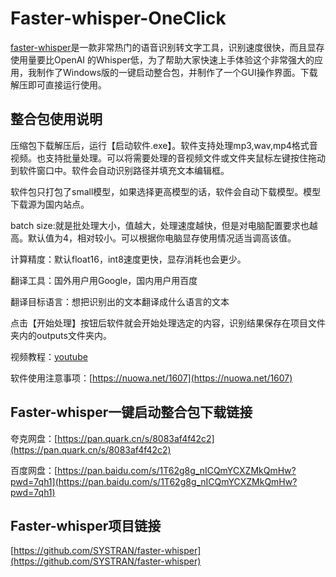 # Faster-whisper-OneClick

[faster-whisper](https://github.com/SYSTRAN/faster-whisper)是一款非常热门的语音识别转文字工具，识别速度很快，而且显存使用量要比OpenAI 的Whisper低，为了帮助大家快速上手体验这个非常强大的应用，我制作了Windows版的一键启动整合包，并制作了一个GUI操作界面。下载解压即可直接运行使用。

## 整合包使用说明

压缩包下载解压后，运行【启动软件.exe】。软件支持处理mp3,wav,mp4格式音视频。也支持批量处理。可以将需要处理的音视频文件或文件夹鼠标左键按住拖动到软件窗口中。软件会自动识别路径并填充文本编辑框。

软件包只打包了small模型，如果选择更高模型的话，软件会自动下载模型。模型下载源为国内站点。

batch size:就是批处理大小，值越大，处理速度越快，但是对电脑配置要求也越高。默认值为4，相对较小。可以根据你电脑显存使用情况适当调高该值。

计算精度：默认float16，int8速度更快，显存消耗也会更少。

翻译工具：国外用户用Google，国内用户用百度

翻译目标语言：想把识别出的文本翻译成什么语言的文本

点击【开始处理】按钮后软件就会开始处理选定的内容，识别结果保存在项目文件夹内的outputs文件夹内。

视频教程：[youtube](https://www.youtube.com/watch?v=ZBij8jrDM0M)

软件使用注意事项：[https://nuowa.net/1607](https://nuowa.net/1607)

## Faster-whisper一键启动整合包下载链接

夸克网盘：[https://pan.quark.cn/s/8083af4f42c2](https://pan.quark.cn/s/8083af4f42c2)

百度网盘：[https://pan.baidu.com/s/1T62g8g_nICQmYCXZMkQmHw?pwd=7qh1](https://pan.baidu.com/s/1T62g8g_nICQmYCXZMkQmHw?pwd=7qh1)

## Faster-whisper项目链接

[https://github.com/SYSTRAN/faster-whisper](https://github.com/SYSTRAN/faster-whisper)
